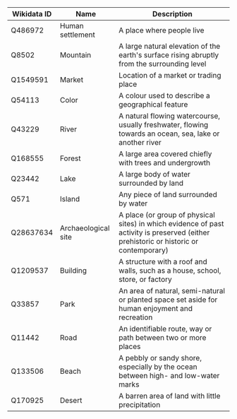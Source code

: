 | Wikidata ID | Name                  | Description |
|------------|----------------------|-------------|
| Q486972    | Human settlement      | A place where people live |
| Q8502      | Mountain              | A large natural elevation of the earth's surface rising abruptly from the surrounding level |
| Q1549591   | Market                | Location of a market or trading place |
| Q54113     | Color                 | A colour used to describe a geographical feature |
| Q43229     | River                 | A natural flowing watercourse, usually freshwater, flowing towards an ocean, sea, lake or another river |
| Q168555    | Forest                | A large area covered chiefly with trees and undergrowth |
| Q23442     | Lake                  | A large body of water surrounded by land |
| Q571       | Island                | Any piece of land surrounded by water |
| Q28637634  | Archaeological site   | A place (or group of physical sites) in which evidence of past activity is preserved (either prehistoric or historic or contemporary) |
| Q1209537   | Building              | A structure with a roof and walls, such as a house, school, store, or factory |
| Q33857     | Park                  | An area of natural, semi-natural or planted space set aside for human enjoyment and recreation |
| Q11442     | Road                  | An identifiable route, way or path between two or more places |
| Q133506    | Beach                 | A pebbly or sandy shore, especially by the ocean between high- and low-water marks |
| Q170925    | Desert                | A barren area of land with little precipitation |
